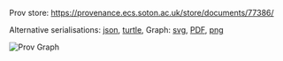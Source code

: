
Prov store: https://provenance.ecs.soton.ac.uk/store/documents/77386/

Alternative serialisations: [json](https://provenance.ecs.soton.ac.uk/store/documents/77386.json), [turtle](https://provenance.ecs.soton.ac.uk/store/documents/77386.ttl),
Graph: [svg](https://provenance.ecs.soton.ac.uk/store/documents/77386.svg), [PDF](https://provenance.ecs.soton.ac.uk/store/documents/77386.pdf), [png](https://provenance.ecs.soton.ac.uk/store/documents/77386.png)

![Prov Graph](https://provenance.ecs.soton.ac.uk/store/documents/77386.png)

        